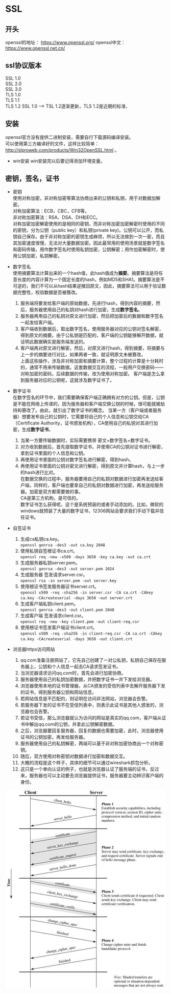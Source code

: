 # SSL

## 开头
openssl的地址： https://www.openssl.org/
openssl中文： https://www.openssl.net.cn/

## ssl协议版本
SSL 1.0  
SSL 2.0  
SSL 3.0  
TLS 1.0  
TLS 1.1  
TLS 1.2
SSL 1.0 --> TSL 1.2逐渐更新，TLS 1.2是近期的标准、  

## 安装
openssl官方没有提供二进制安装，需要自行下载源码编译安装。  
可以使用第三方编译好的文件，这样比较简单： http://slproweb.com/products/Win32OpenSSL.html 。

* win安装
  win安装完以后要记得添加环境变量。
## 密钥，签名，证书
* 密钥  
  使用对称加密，非对称加密等算法协商出来的公钥和私钥，用于对数据加解密。  
  对称加密算法：ECB，CBC，CFB等。  
  非对称加密算法：RSA、DSA、DH和ECC。  
  对称加密加密解密使用的是相同的密钥，而非对称加密加密解密时使用的不同的密钥，分为公钥（public key）和私钥(private key)。公钥可以公开，而私钥自己保存。由于非对称加密的密钥生成麻烦，所以无法做到一次一密，而且其加密速度很慢，无法对大量数据加密。因此最常用的使用场景就是数字签名和密码传输，用作数字签名时使用私钥加密，公钥解密；用作加密解密时，使用公钥加密，私钥解密。

* 数字签名  
  使用摘要算法计算出来的一个hash值，此hash值成为**摘要**。摘要算法是将任意长度的内容计算为一个固定长度的hash，例如MD5和SHA1。摘要算法是不可逆的，我们不可以从hash结果逆推回原文，因此，摘要算法可以用于验证数据完整性，校验数据是否被篡改。
  1. 服务端将要发给客户端的原始数据，先进行hash，得到内容的摘要，然后，服务器使用自己的私钥对hash进行加密，生成**数字签名**。
  2. 服务器再用自己的私钥对原文进行加密，然后把加密后的数据和数字签名一起发给客户端。
  3. 客户端收到数据后，取出数字签名，使用服务器对应的公钥对签名解密，得到原文的摘要。由于公私钥是匹配的，客户端的公钥能够解开数据，就证明此数据确实是服务端发送的。
  4. 客户端再对原文进行解密，然后，对原文进行hash，得到摘要，将摘要与上一步的摘要进行对比，如果两者一致，就证明原文未被篡改。  
  上面这些操作，涉及非对称加密和摘要计算，整个过程的计算是十分耗时的，通常不用来传输数据。这套数据交互的流程，一般用户交换密码——对称加密的密码，后续数据的传输，改为使用对称加密。
  客户端是怎么拿到服务器对应的公钥呢，这就涉及数字证书了。

* 数字证书  
  在数字签名的环节中，我们需要确保客户端正确拥有对方的公钥。但是，公钥是不能在网络上传递的，因为服务器和客户端交换公钥的时候，很可能就被劫持和篡改了。由此，就引出了数字证书的概念。
  当某一方（客户端或者服务器）想要发布自己的公钥时，它需要将自己的个人信息和公钥交给CA（Certificate Authority，证书颁发机构），CA使用自己的私钥对其进行加密，生成**数字证书**。
  1. 当某一方要传输数据时，实际需要携带 密文+数字签名+数字证书。
  2. 对方收到数据后，首先提取数字证书，并使用CA的公钥对证书进行解密，拿到证书里面的个人信息和公钥。
  3. 再使用证书里面的公钥对数字签名进行解密，得到hash。
  4. 再使用证书里面的公钥对密文进行解密，得到原文并计算hash，与上一步的hash进行比对。  
  在数据交换的过程中，服务器要用自己的私钥对数据进行加密再发送给客户端，同样的，客户端也要拿自己的私钥对数据进行加密，再发送给服务器。加密是双方都需要做的事。  
  CA是第三方机构，是可信的。  
  数字证书怎么获得呢，这个是系统预装的或者手动添加的。比如，微软的windows就预装了大量的数字证书，12306网站会要求我们手动下载并信任证书。
  
* 自签证书
  1. 生成ca私钥ca.key。  
   `openssl genrsa -des3 -out ca.key 2048`
  2. 使用私钥自签根证书ca.crt。  
   `openssl req -new -x509 -days 3650 -key ca.key -out ca.crt`
  3. 生成服务器私钥server.pem。  
   `openssl genrsa -des3 -out server.pem 1024`
  4. 生成服务器 签发请求server.csr。  
   `openssl rsa -in server.pem -out server.key`
  5. 使用根证书签发服务器证书server.crt。  
   `openssl x509 -req -sha256 -in server.csr -CA ca.crt -CAkey ca.key -CAcreateserial -days 3650 -out server.crt`
  6. 生成客户端私钥client.pem。  
   `openssl genrsa -des3 -out client.pem 2048`
  7. 生成客户端 签发请求client.csr。  
   `openssl req -new -key client.pem -out client-req.csr`
  8. 使用根证书签发客户端证书client.crt。  
   `openssl x509 -req -sha256 -in client-req.csr -CA ca.crt -CAkey ca.key -CAcreateserial -days 3650 -out client.crt`

* 浏览器https访问网站
  1. qq.com准备注册网站了，它先自己创建了一对公私钥，私钥自己保存在服务器上，公钥和个人信息一起去CA请求签发证书。
  2. 当浏览器请求访问qq.com时，首先会进行加密协商。
  3. 服务器使用自己的私钥加密数据，并把数字证书一并下发给浏览器。
  4. 浏览器使用本地的证书管理器，从CA颁发的受信列表中去解开服务器下发的证书，得到服务器公钥和网站信息。
  5. 若网站信息是不匹配的，则证明在访问非法网站，浏览器会告警。
  6. 若服务器下发的证书不在受信列表中，则表示此证书是其他人颁发的，浏览器也会告警。
  7. 若证书受信，那么浏览器就认为访问的网站是真实的qq.com，客户端从证书中解出qq.com的公钥，并拿此公钥解密数据。
  8. 之后，浏览器要回复服务器，回复的数据也需要加密，此时，浏览器使用证书的公钥加密，再发给服务器。
  9. 服务器使用自己的私钥解密，两端可以基于非对称加密协商出一个对称密钥。
  10. 随后，双方使用对称密钥对数据进行加密和数据交互。
  11. 大概的流程是这个样子，具体的细节可以通过wireshark抓包分析。
  12. 这只是一个单向认证的例子，也就是浏览器认证了服务端的证书，反过来，服务器也可以主动要去浏览器提供证书，服务器要主动辨识客户端的身份。
   

![20220505163755](https://raw.githubusercontent.com/LittleMali/docs/master/mdPics/20220505163755.png)